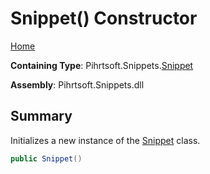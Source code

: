 # Snippet\(\) Constructor

[Home](../../../../README.md#_top)

**Containing Type**: Pihrtsoft\.Snippets\.[Snippet](../README.md#_top)

**Assembly**: Pihrtsoft\.Snippets\.dll

## Summary

Initializes a new instance of the [Snippet](../README.md#_top) class\.

```csharp
public Snippet()
```

